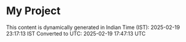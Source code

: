 # My Project

This content is dynamically generated in Indian Time (IST): 2025-02-19 23:17:13 IST
Converted to UTC: 2025-02-19 17:47:13 UTC
